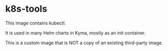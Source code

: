 # k8s-tools

This image contains kubectl.

It is used in many Helm charts in Kyma, mostly as an init container.

This is a custom image that is NOT a copy of an existing third-party image.

